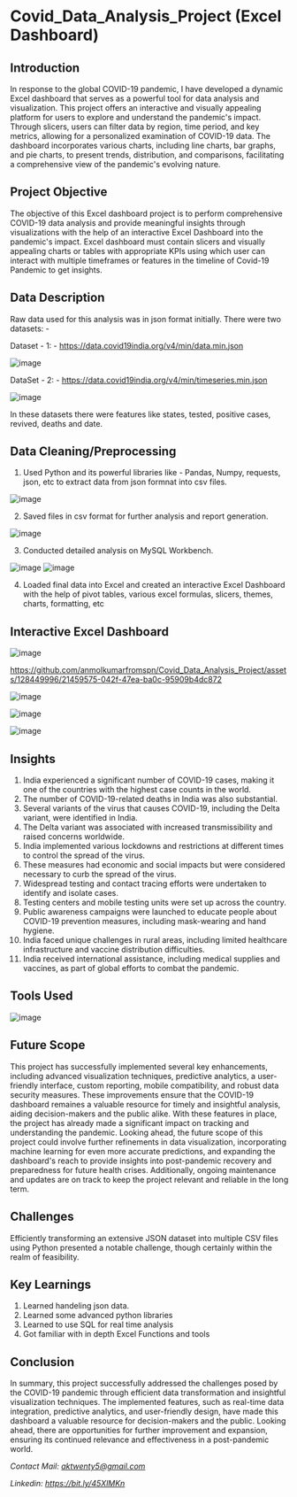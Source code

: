 # Covid_Data_Analysis_Project (Excel Dashboard)

## Introduction

In response to the global COVID-19 pandemic, I have developed a dynamic Excel dashboard that serves as a powerful tool for data analysis and visualization. This project offers an interactive and visually appealing platform for users to explore and understand the pandemic's impact. Through slicers, users can filter data by region, time period, and key metrics, allowing for a personalized examination of COVID-19 data. The dashboard incorporates various charts, including line charts, bar graphs, and pie charts, to present trends, distribution, and comparisons, facilitating a comprehensive view of the pandemic's evolving nature.

## Project Objective

The objective of this Excel dashboard project is to perform comprehensive COVID-19 data analysis and provide meaningful insights through visualizations with the help of an interactive Excel Dashboard into the pandemic's impact. Excel dashboard must contain slicers and visually appealing charts or tables with appropriate KPIs using which user can interact with multiple timeframes or features in the timeline of Covid-19 Pandemic to get insights.

## Data Description

Raw data used for this analysis was in json format initially.
There were two datasets: -

Dataset - 1: -
https://data.covid19india.org/v4/min/data.min.json

![image](https://github.com/anmolkumarfromspn/Covid_Data_Analysis_Project/assets/128449996/a286e424-3d4d-4b28-bb31-181edfa20ba8)

DataSet - 2: -
https://data.covid19india.org/v4/min/timeseries.min.json

![image](https://github.com/anmolkumarfromspn/Covid_Data_Analysis_Project/assets/128449996/50649c63-8f57-4bd8-bb1f-65edaeb6ef1c)

In these datasets there were features like states, tested, positive cases, revived, deaths and date.

## Data Cleaning/Preprocessing

1. Used Python and its powerful libraries like - Pandas, Numpy, requests, json, etc to extract data from json formnat into csv files.

![image](https://github.com/anmolkumarfromspn/Covid_Data_Analysis_Project/assets/128449996/b46dbd41-6b33-44b1-947a-a153787fb263)

2. Saved files in csv format for further analysis and report generation.

![image](https://github.com/anmolkumarfromspn/Covid_Data_Analysis_Project/assets/128449996/47cdfe1c-3356-49d8-a0d1-bb6a03bbae83)

3. Conducted detailed analysis on MySQL Workbench.

![image](https://github.com/anmolkumarfromspn/Covid_Data_Analysis_Project/assets/128449996/7bf97282-2d90-4db5-af16-d4519247fbd3)
![image](https://github.com/anmolkumarfromspn/Covid_Data_Analysis_Project/assets/128449996/26b7e505-002e-4bdc-959b-494af577b096)

4. Loaded final data into Excel and created an interactive Excel Dashboard with the help of pivot tables, various excel formulas, slicers, themes, charts, formatting, etc

## Interactive Excel Dashboard

![image](https://github.com/anmolkumarfromspn/Covid_Data_Analysis_Project/assets/128449996/90475c52-681f-4981-a9b7-48856eedc76f)




https://github.com/anmolkumarfromspn/Covid_Data_Analysis_Project/assets/128449996/21459575-042f-47ea-ba0c-95909b4dc872


![image](https://github.com/anmolkumarfromspn/Covid_Data_Analysis_Project/assets/128449996/847bf0e0-e4c5-4b40-8cc5-1412cebe47ad)

![image](https://github.com/anmolkumarfromspn/Covid_Data_Analysis_Project/assets/128449996/d89c2a0f-c0fe-4a29-9e1c-76defc3444d5)

![image](https://github.com/anmolkumarfromspn/Covid_Data_Analysis_Project/assets/128449996/2763a25e-c6bd-4246-8e61-06cf05981ac8)

## Insights

1. India experienced a significant number of COVID-19 cases, making it one of the countries with the highest case counts in the world.
2. The number of COVID-19-related deaths in India was also substantial.
3. Several variants of the virus that causes COVID-19, including the Delta variant, were identified in India.
4. The Delta variant was associated with increased transmissibility and raised concerns worldwide.
5. India implemented various lockdowns and restrictions at different times to control the spread of the virus.
6. These measures had economic and social impacts but were considered necessary to curb the spread of the virus.
7. Widespread testing and contact tracing efforts were undertaken to identify and isolate cases.
8. Testing centers and mobile testing units were set up across the country.
9. Public awareness campaigns were launched to educate people about COVID-19 prevention measures, including mask-wearing and hand hygiene.
10. India faced unique challenges in rural areas, including limited healthcare infrastructure and vaccine distribution difficulties.
11. India received international assistance, including medical supplies and vaccines, as part of global efforts to combat the pandemic.

## Tools Used

![image](https://github.com/anmolkumarfromspn/Covid_Data_Analysis_Project/assets/128449996/66ef775d-9f43-4ea1-b519-e8fd98f19ae4)

## Future Scope

This project has successfully implemented several key enhancements, including advanced visualization techniques, predictive analytics, a user-friendly interface, custom reporting, mobile compatibility, and robust data security measures. These improvements ensure that the COVID-19 dashboard remaines a valuable resource for timely and insightful analysis, aiding decision-makers and the public alike. With these features in place, the project has already made a significant impact on tracking and understanding the pandemic. Looking ahead, the future scope of this project could involve further refinements in data visualization, incorporating machine learning for even more accurate predictions, and expanding the dashboard's reach to provide insights into post-pandemic recovery and preparedness for future health crises. Additionally, ongoing maintenance and updates are on track to keep the project relevant and reliable in the long term.

## Challenges

Efficiently transforming an extensive JSON dataset into multiple CSV files using Python presented a notable challenge, though certainly within the realm of feasibility.

## Key Learnings

1. Learned handeling json data.
2. Learned some advanced python libraries
3. Learned to use SQL for real time analysis
4. Got familiar with in depth Excel Functions and tools

## Conclusion

In summary, this project successfully addressed the challenges posed by the COVID-19 pandemic through efficient data transformation and insightful visualization techniques. The implemented features, such as real-time data integration, predictive analytics, and user-friendly design, have made this dashboard a valuable resource for decision-makers and the public. Looking ahead, there are opportunities for further improvement and expansion, ensuring its continued relevance and effectiveness in a post-pandemic world.

*Contact Mail: aktwenty5@gmail.com*

*Linkedin: https://bit.ly/45XlMKn*

